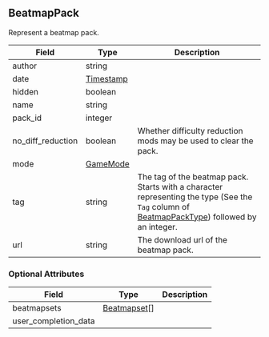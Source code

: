 ## BeatmapPack

Represent a beatmap pack.

Field             | Type                    | Description
----------------- | ----------------------- | -----------
author            | string                  |
date              | [Timestamp](#timestamp) |
hidden            | boolean                 |
name              | string                  |
pack_id           | integer                 |
no_diff_reduction | boolean                 | Whether difficulty reduction mods may be used to clear the pack.
mode              | [GameMode](#gamemode)   |
tag               | string                  | The tag of the beatmap pack. Starts with a character representing the type (See the `Tag` column of [BeatmapPackType](#beatmappacktype)) followed by an integer.
url               | string                  | The download url of the beatmap pack.

### Optional Attributes

Field                | Type                        | Description
-------------------- | --------------------------- | -----------
beatmapsets          | [Beatmapset](#beatmapset)[] |
user_completion_data |                             |
